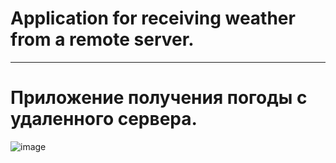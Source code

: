 # Application for receiving weather from a remote server.  
***
# Приложение получения погоды с удаленного сервера. 

![image](https://github.com/user-attachments/assets/06123e2d-cd98-46fe-a71e-9a48dc149dc6)
